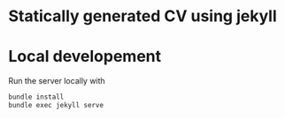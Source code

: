 # Statically generated CV using jekyll

# Local developement
Run the server locally with
```bash
bundle install
bundle exec jekyll serve
```